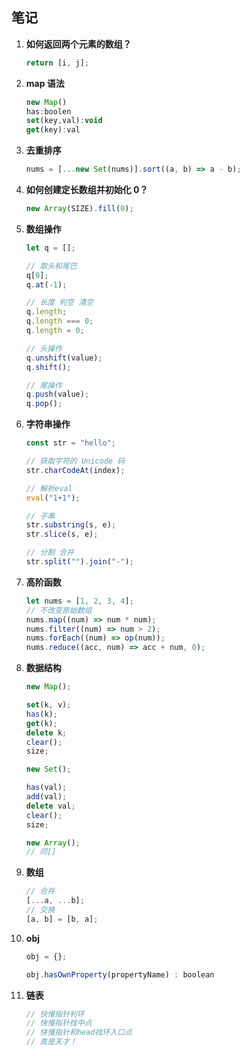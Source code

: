 ## 笔记

1. **如何返回两个元素的数组？**

   ```javascript
   return [i, j];
   ```

2. **map 语法**

   ```javascript
   new Map()
   has:boolen
   set(key,val):void
   get(key):val
   ```

3. **去重排序**

   ```javascript
   nums = [...new Set(nums)].sort((a, b) => a - b);
   ```

4. **如何创建定长数组并初始化 0？**

   ```javascript
   new Array(SIZE).fill(0);
   ```

5. **数组操作**

   ```javascript
   let q = [];

   // 取头和尾巴
   q[0];
   q.at(-1);

   // 长度 判空 清空
   q.length;
   q.length === 0;
   q.length = 0;

   // 头操作
   q.unshift(value);
   q.shift();

   // 尾操作
   q.push(value);
   q.pop();
   ```

6. **字符串操作**

   ```javascript
   const str = "hello";

   // 获取字符的 Unicode 码
   str.charCodeAt(index);

   // 解析eval
   eval("1+1");

   // 子串
   str.substring(s, e);
   str.slice(s, e);

   // 分割 合并
   str.split("").join("-");
   ```

7. **高阶函数**

   ```javascript
   let nums = [1, 2, 3, 4];
   // 不改变原始数组
   nums.map((num) => num * num);
   nums.filter((num) => num > 2);
   nums.forEach((num) => op(num));
   nums.reduce((acc, num) => acc + num, 0);
   ```

8. **数据结构**

   ```javascript
   new Map();

   set(k, v);
   has(k);
   get(k);
   delete k;
   clear();
   size;

   new Set();

   has(val);
   add(val);
   delete val;
   clear();
   size;

   new Array();
   // 同[]
   ```

9. **数组**

   ```javascript
   // 合并
   [...a, ...b];
   // 交换
   [a, b] = [b, a];
   ```

10. **obj**

    ```javascript
    obj = {};
    
    obj.hasOwnProperty(propertyName) : boolean
    ```

11. **链表**
    ```javascript
    // 快慢指针判环
    // 快慢指针找中点
    // 快慢指针和head找环入口点
    // 真是天才！
    ```
